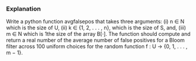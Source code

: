 ### Explanation
Write a python function avgfalsepos that takes three arguments: (i) n ∈ N which
is the size of U, (ii) k ∈ {1, 2, . . . , n}, which is the size of S, and, (iii) m ∈ N which is 1the size of the array B[·]. The function should compute and return a real number of the average number of false positives for a Bloom filter across 100 uniform choices for the random function f : U → {0, 1, . . . , m − 1}.

